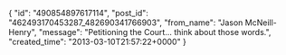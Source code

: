  {
   "id": "490854897617114",
   "post_id": "462493170453287_482690341766903",
   "from_name": "Jason McNeill-Henry",
   "message": "Petitioning the Court... think about those words.",
   "created_time": "2013-03-10T21:57:22+0000"
 }
